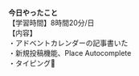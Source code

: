 **今日やったこと**<br>
【学習時間】8時間20分/日<br>
【内容】<br>
・アドベントカレンダーの記事書いた<br>
・新規投稿機能、Place Autocomplete<br>
・タイピング🍦
